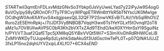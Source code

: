 $START$wiI3qmtEnFDLxvMdzGNvSo3Ybkp0JsVyUweLYad7y22iPyJw9S4ogG8uVOy/pyS8yQROnOFr7Ty7F9CvyWlPqpETRWn6ttYkR5bTNYscUK0MwIgeOCdhgW0Ao6XAYuvS4xdgjpsesQjL32QF7P2SnwVKEvBiTLAl//Vb5qIRhO1/ZRuro2zESEHnRpkj+/7l/JDf3VyBNBGB7VqqH3wx6Ts1YeYGLxf5tOvnqIf2oT8aMz1u7OV8UlIwAVPSC0bR3Kh2bVXTxZAd9TEhdO/keX0XYHmSsYI9SguiNzh/PYI/VT3uaf2QafETpc5jXM8qQ5YiBxVVQt5Wi7+S3lmXIvDhRdRHWICeLiBZxM1rWKDyTUJupeRpSzLykhkSdaAkuSf3UdGsctiwTePL0T+p07QiNA1JUJZ3fxLP15no2dqhUYV2xipL4XLfO7+6CX4s$END$
